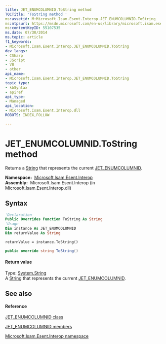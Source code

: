 ```yaml
---
title: JET_ENUMCOLUMNID.ToString method 
TOCTitle: 'ToString method '
ms:assetid: M:Microsoft.Isam.Esent.Interop.JET_ENUMCOLUMNID.ToString
ms:mtpsurl: https://msdn.microsoft.com/en-us/library/microsoft.isam.esent.interop.jet_enumcolumnid.tostring(v=EXCHG.10)
ms:contentKeyID: 55107535
ms.date: 07/30/2014
ms.topic: article
f1_keywords:
- Microsoft.Isam.Esent.Interop.JET_ENUMCOLUMNID.ToString
dev_langs:
- CSharp
- JScript
- VB
- other
api_name: 
- Microsoft.Isam.Esent.Interop.JET_ENUMCOLUMNID.ToString
topic_type: 
- kbSyntax
- apiref
api_type: 
- Managed
api_location: 
- Microsoft.Isam.Esent.Interop.dll
ROBOTS: INDEX,FOLLOW

---
```


# JET_ENUMCOLUMNID.ToString method

Returns a [String](https://docs.microsoft.com/dotnet/api/system.string?redirectedfrom=MSDN) that represents the current [JET_ENUMCOLUMNID](dn335139\(v=exchg.10\).md).

**Namespace:**  [Microsoft.Isam.Esent.Interop](hh596136\(v=exchg.10\).md)  
**Assembly:**  Microsoft.Isam.Esent.Interop (in Microsoft.Isam.Esent.Interop.dll)

## Syntax

``` vb
'Declaration
Public Overrides Function ToString As String
'Usage
Dim instance As JET_ENUMCOLUMNID
Dim returnValue As String

returnValue = instance.ToString()
```

``` csharp
public override string ToString()
```

#### Return value

Type: [System.String](https://docs.microsoft.com/dotnet/api/system.string?redirectedfrom=MSDN)  
A [String](https://docs.microsoft.com/dotnet/api/system.string?redirectedfrom=MSDN) that represents the current [JET_ENUMCOLUMNID](dn335139\(v=exchg.10\).md).  

## See also

#### Reference

[JET_ENUMCOLUMNID class](dn335139\(v=exchg.10\).md)

[JET_ENUMCOLUMNID members](dn335088\(v=exchg.10\).md)

[Microsoft.Isam.Esent.Interop namespace](hh596136\(v=exchg.10\).md)

